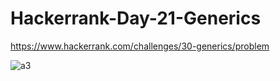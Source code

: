 # Hackerrank-Day-21-Generics

https://www.hackerrank.com/challenges/30-generics/problem

![a3](https://user-images.githubusercontent.com/51781534/105051576-e4e9d780-5a3c-11eb-92cd-f9d78685eb57.png)
